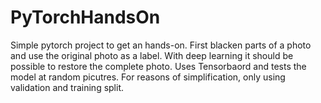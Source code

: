 # PyTorchHandsOn

Simple pytorch project to get an hands-on. First blacken parts of a photo and use the original photo as a label. With deep learning it should be possible to restore the complete photo. Uses Tensorbaord and tests the model at random picutres. For reasons of simplification, only using validation and training split. 
